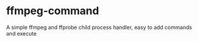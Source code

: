 # ffmpeg-command
 A simple ffmpeg and ffprobe child process handler, easy to add commands and execute
